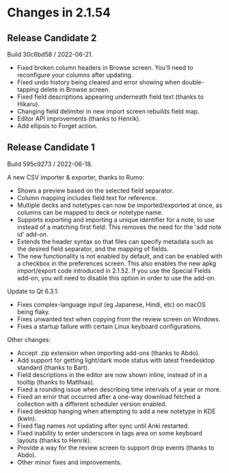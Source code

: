 # Changes in 2.1.54

## Release Candidate 2

Build 30c6bd58 / 2022-06-21.

- Fixed broken column headers in Browse screen. You'll need to reconfigure your columns after updating.
- Fixed undo history being cleared and error showing when double-tapping delete in Browse screen.
- Fixed field descriptions appearing underneath field text (thanks to Hikaru).
- Changing field delimiter in new import screen rebuilds field map.
- Editor API improvements (thanks to Henrik).
- Add ellipsis to Forget action.

## Release Candidate 1

Build 595c9273 / 2022-06-18.

A new CSV importer & exporter, thanks to Rumo:

- Shows a preview based on the selected field separator.
- Column mapping includes field text for reference.
- Multiple decks and notetypes can now be imported/exported at once, as columns can be mapped to deck or notetype name.
- Supports exporting and importing a unique identifier for a note, to use instead of a matching first field. This removes the need for the 'add note id' add-on.
- Extends the header syntax so that files can specify metadata such as the desired field separator, and the mapping of fields.
- The new functionality is not enabled by default, and can be enabled with a checkbox in the preferences screen. This also enables
  the new apkg import/export code introduced in 2.1.52. If you use the Special Fields add-on, you will need to disable this option
  in order to use the add-on.

Update to Qt 6.3.1:

- Fixes complex-language input (eg Japanese, Hindi, etc) on macOS being flaky.
- Fixes unwanted text when copying from the review screen on Windows.
- Fixes a startup failure with certain Linux keyboard configurations.

Other changes:

- Accept .zip extension when importing add-ons (thanks to Abdo).
- Add support for getting light/dark mode status with latest freedesktop standard (thanks to Bart).
- Field descriptions in the editor are now shown inline, instead of in a tooltip (thanks to Matthias).
- Fixed a rounding issue when describing time intervals of a year or more.
- Fixed an error that occurred after a one-way download fetched a collection with a different scheduler version enabled.
- Fixed desktop hanging when attempting to add a new notetype in KDE (kwin).
- Fixed flag names not updating after sync until Anki restarted.
- Fixed inability to enter underscore in tags area on some keyboard layouts (thanks to Henrik).
- Provide a way for the review screen to support drop events (thanks to Abdo).
- Other minor fixes and improvements.
